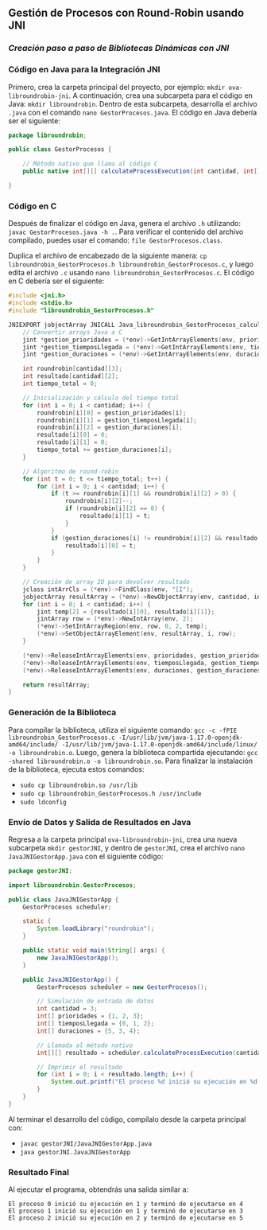 ## **Gestión de Procesos con Round-Robin usando JNI**

### *Creación paso a paso de Bibliotecas Dinámicas con JNI*

### Código en Java para la Integración JNI

Primero, crea la carpeta principal del proyecto, por ejemplo: `mkdir ova-libroundrobin-jni`. A continuación, crea una subcarpeta para el código en Java: `mkdir libroundrobin`. Dentro de esta subcarpeta, desarrolla el archivo `.java` con el comando `nano GestorProcesos.java`. El código en Java debería ser el siguiente:

```java
package libroundrobin;

public class GestorProcesos {

    // Método nativo que llama al código C
    public native int[][] calculateProcessExecution(int cantidad, int[] prioridades, int[] tiemposLlegada, int[] duraciones);

}
```

### Código en C

Después de finalizar el código en Java, genera el archivo `.h` utilizando: `javac GestorProcesos.java -h .`. Para verificar el contenido del archivo compilado, puedes usar el comando: `file GestorProcesos.class`.

Duplica el archivo de encabezado de la siguiente manera: `cp libroundrobin_GestorProcesos.h libroundrobin_GestorProcesos.c`, y luego edita el archivo `.c` usando `nano libroundrobin_GestorProcesos.c`. El código en C debería ser el siguiente:

```c
#include <jni.h>
#include <stdio.h>
#include "libroundrobin_GestorProcesos.h"

JNIEXPORT jobjectArray JNICALL Java_libroundrobin_GestorProcesos_calculateProcessExecution(JNIEnv *env, jobject obj, jint cantidad, jintArray prioridades, jintArray tiemposLlegada, jintArray duraciones) {
    // Convertir arrays Java a C
    jint *gestion_prioridades = (*env)->GetIntArrayElements(env, prioridades, 0);
    jint *gestion_tiemposLlegada = (*env)->GetIntArrayElements(env, tiemposLlegada, 0);
    jint *gestion_duraciones = (*env)->GetIntArrayElements(env, duraciones, 0);

    int roundrobin[cantidad][3];
    int resultado[cantidad][2];
    int tiempo_total = 0;

    // Inicialización y cálculo del tiempo total
    for (int i = 0; i < cantidad; i++) {
        roundrobin[i][0] = gestion_prioridades[i];
        roundrobin[i][1] = gestion_tiemposLlegada[i];
        roundrobin[i][2] = gestion_duraciones[i];
        resultado[i][0] = 0;
        resultado[i][1] = 0;
        tiempo_total += gestion_duraciones[i];
    }

    // Algoritmo de round-robin
    for (int t = 0; t <= tiempo_total; t++) {
        for (int i = 0; i < cantidad; i++) {
            if (t >= roundrobin[i][1] && roundrobin[i][2] > 0) {
                roundrobin[i][2]--;
                if (roundrobin[i][2] == 0) {
                    resultado[i][1] = t;
                }
            }
            if (gestion_duraciones[i] != roundrobin[i][2] && resultado[i][0] == 0) {
                resultado[i][0] = t;
            }
        }
    }

    // Creación de array 2D para devolver resultado
    jclass intArrCls = (*env)->FindClass(env, "[I");
    jobjectArray resultArray = (*env)->NewObjectArray(env, cantidad, intArrCls, NULL);
    for (int i = 0; i < cantidad; i++) {
        jint temp[2] = {resultado[i][0], resultado[i][1]};
        jintArray row = (*env)->NewIntArray(env, 2);
        (*env)->SetIntArrayRegion(env, row, 0, 2, temp);
        (*env)->SetObjectArrayElement(env, resultArray, i, row);
    }

    (*env)->ReleaseIntArrayElements(env, prioridades, gestion_prioridades, 0);
    (*env)->ReleaseIntArrayElements(env, tiemposLlegada, gestion_tiemposLlegada, 0);
    (*env)->ReleaseIntArrayElements(env, duraciones, gestion_duraciones, 0);

    return resultArray;
}
```

### Generación de la Biblioteca

Para compilar la biblioteca, utiliza el siguiente comando: `gcc -c -fPIE libroundrobin_GestorProcesos.c -I/usr/lib/jvm/java-1.17.0-openjdk-amd64/include/ -I/usr/lib/jvm/java-1.17.0-openjdk-amd64/include/linux/ -o libroundrobin.o`. Luego, genera la biblioteca compartida ejecutando: `gcc -shared libroundrobin.o -o libroundrobin.so`. Para finalizar la instalación de la biblioteca, ejecuta estos comandos:

- `sudo cp libroundrobin.so /usr/lib`
- `sudo cp libroundrobin_GestorProcesos.h /usr/include`
- `sudo ldconfig`

### Envío de Datos y Salida de Resultados en Java

Regresa a la carpeta principal `ova-libroundrobin-jni`, crea una nueva subcarpeta `mkdir gestorJNI`, y dentro de `gestorJNI`, crea el archivo `nano JavaJNIGestorApp.java` con el siguiente código:

```java
package gestorJNI;

import libroundrobin.GestorProcesos;

public class JavaJNIGestorApp {
    GestorProcesos scheduler;

    static {
        System.loadLibrary("roundrobin");
    }

    public static void main(String[] args) {
        new JavaJNIGestorApp();
    }

    public JavaJNIGestorApp() {
        GestorProcesos scheduler = new GestorProcesos();

        // Simulación de entrada de datos
        int cantidad = 3;
        int[] prioridades = {1, 2, 3};
        int[] tiemposLlegada = {0, 1, 2};
        int[] duraciones = {5, 3, 4};

        // Llamada al método nativo
        int[][] resultado = scheduler.calculateProcessExecution(cantidad, prioridades, tiemposLlegada, duraciones);

        // Imprimir el resultado
        for (int i = 0; i < resultado.length; i++) {
            System.out.printf("El proceso %d inició su ejecución en %d y terminó de ejecutarse en %d\n", i, resultado[i][0], resultado[i][1]);
        }
    }
}
```

Al terminar el desarrollo del código, compílalo desde la carpeta principal con:

- `javac gestorJNI/JavaJNIGestorApp.java`
- `java gestorJNI.JavaJNIGestorApp`

### Resultado Final

Al ejecutar el programa, obtendrás una salida similar a:

```
El proceso 0 inició su ejecución en 1 y terminó de ejecutarse en 4
El proceso 1 inició su ejecución en 1 y terminó de ejecutarse en 3
El proceso 2 inició su ejecución en 2 y terminó de ejecutarse en 5
```
